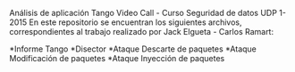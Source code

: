 Análisis de aplicación Tango Video Call - Curso Seguridad de datos UDP 1-2015 
En este repositorio se encuentran los siguientes archivos, correspondientes al trabajo realizado por Jack Elgueta - Carlos Ramart:

*Informe Tango
*Disector 
*Ataque Descarte de paquetes 
*Ataque Modificación de paquetes 
*Ataque Inyección de paquetes
